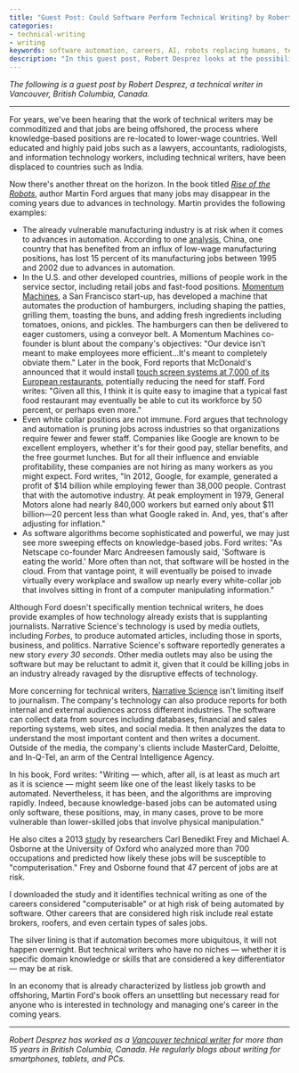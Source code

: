 ```yaml
---
title: "Guest Post: Could Software Perform Technical Writing? by Robert Desprez"
categories:
- technical-writing
- writing
keywords: software automation, careers, AI, robots replacing humans, technical writers outdated 
description: "In this guest post, Robert Desprez looks at the possibility that advanced technology may replace the need for technical writers. Desprez explores a recent book by Martin Ford (<i>Rise of the Robots</i>) on the subject. "
---
```


<i>The following is a guest post by Robert Desprez, a technical writer in Vancouver, British Columbia, Canada.</i>
<hr />

For years, we've been hearing that the work of technical writers may be commoditized and that jobs are being offshored, the process where knowledge-based positions are re-located to lower-wage countries. Well educated and highly paid jobs such as a lawyers, accountants, radiologists, and information technology workers, including technical writers, have been displaced to countries such as India.

Now there's another threat on the horizon. In the book titled <em><a href="http://www.amazon.com/Rise-Robots-Technology-Threat-Jobless/dp/0465059996/ref=sr_1_1?ie=UTF8&amp;qid=1448813066&amp;sr=8-1&amp;keywords=rise+of+the+robots" target="_blank">Rise of the Robots</a></em>, author Martin Ford argues that many jobs may disappear in the coming years due to advances in technology. Martin provides the following examples:
<ul>
	<li>The already vulnerable manufacturing industry is at risk when it comes to advances in automation. According to one <a href="http://www.bloomberg.com/apps/news?pid=newsarchive&amp;sid=aRI4bAft7Xw4" target="_blank">analysis</a>, China, one country that has benefited from an influx of low-wage manufacturing positions, has lost 15 percent of its manufacturing jobs between 1995 and 2002 due to advances in automation.</li>
	<li>In the U.S. and other developed countries, millions of people work in the service sector, including retail jobs and fast-food positions. <a href="http://momentummachines.com/" target="_blank">Momentum Machines</a>, a San Francisco start-up, has developed a machine that automates the production of hamburgers, including shaping the patties, grilling them, toasting the buns, and adding fresh ingredients including tomatoes, onions, and pickles. The hamburgers can then be delivered to eager customers, using a conveyor belt. A Momentum Machines co-founder is blunt about the company's objectives: "Our device isn't meant to make employees more efficient…It's meant to completely obviate them."  Later in the book, Ford reports that McDonald's announced that it would install <a href="http://www.computing.co.uk/ctg/news/2072026/mcdonalds-implement-touch-screen" target="_blank">touch screen systems at 7,000 of its European restaurants</a>, potentially reducing the need for staff. Ford writes: "Given all this, I think it is quite easy to imagine that a typical fast food restaurant may eventually be able to cut its workforce by 50 percent, or perhaps even more."</li>
	<li>Even white collar positions are not immune. Ford argues that technology and automation is pruning jobs across industries so that organizations require fewer and fewer staff. Companies like Google are known to be excellent employers, whether it's for their good pay, stellar benefits, and the free gourmet lunches. But for all their influence and enviable profitability, these companies are not hiring as many workers as you might expect. Ford writes, "In 2012, Google, for example, generated a profit of $14 billion while employing fewer than 38,000 people.  Contrast that with the automotive industry. At peak employment in 1979, General Motors alone had nearly 840,000 workers but earned only about $11 billion—20 percent less than what Google raked in. And, yes, that's after adjusting for inflation."</li>
	<li>As software algorithms become sophisticated and powerful, we may just see more sweeping effects on knowledge-based jobs. Ford writes: "As Netscape co-founder Marc Andreesen famously said, 'Software is eating the world.' More often than not, that software will be hosted in the cloud. From that vantage point, it will eventually be poised to invade virtually every workplace and swallow up nearly every white-collar job that involves sitting in front of a computer manipulating information."</li>
</ul>

Although Ford doesn't specifically mention technical writers, he does provide examples of how technology already exists that is supplanting journalists. Narrative Science's technology is used by media outlets, including <em>Forbes</em>, to produce automated articles, including those in sports, business, and politics. Narrative Science's software reportedly generates a new story <em>every 30 seconds</em>. Other media outlets may also be using the software but may be reluctant to admit it, given that it could be killing jobs in an industry already ravaged by the disruptive effects of technology.

More concerning for technical writers, <a href="https://www.narrativescience.com/" target="_blank">Narrative Science</a> isn't limiting itself to journalism. The company's technology can also produce reports for both internal and external audiences across different industries. The software can collect data from sources including databases, financial and sales reporting systems, web sites, and social media. It then analyzes the data to understand the most important content and then writes a document. Outside of the media, the company's clients include MasterCard, Deloitte, and In-Q-Tel, an arm of the Central Intelligence Agency.

In his book, Ford writes: "Writing &mdash; which, after all, is at least as much art as it is science &mdash; might seem like one of the least likely tasks to be automated. Nevertheless, it has been, and the algorithms are improving rapidly. Indeed, because knowledge-based jobs can be automated using only software, these positions, may, in many cases, prove to be more vulnerable than lower-skilled jobs that involve physical manipulation."

He also cites a 2013 <a href="http://www.oxfordmartin.ox.ac.uk/downloads/academic/The_Future_of_Employment.pdf" target="_blank">study</a> by researchers Carl Benedikt Frey and Michael A. Osborne at the University of Oxford who analyzed more than 700 occupations and predicted how likely these jobs will be susceptible to "computerisation." Frey and Osborne found that 47 percent of jobs are at risk.

I downloaded the study and it identifies technical writing as one of the careers considered "computerisable" or at high risk of being automated by software. Other careers that are considered high risk include real estate brokers, roofers, and even certain types of sales jobs.

The silver lining is that if automation becomes more ubiquitous, it will not happen overnight. But technical writers who have no niches &mdash; whether it is specific domain knowledge or skills that are considered a key differentiator &mdash; may be at risk.

In an economy that is already characterized by listless job growth and offshoring, Martin Ford's book offers an unsettling but necessary read for anyone who is interested in technology and managing one's career in the coming years.

<hr />

<em>Robert Desprez has worked as a <a href="http://www.robertdesprez.com" target="_blank">Vancouver tech­ni­cal writer</a> for more than 15 years in British Columbia, Canada. He regularly blogs about writing for smartphones, tablets, and PCs.</em>